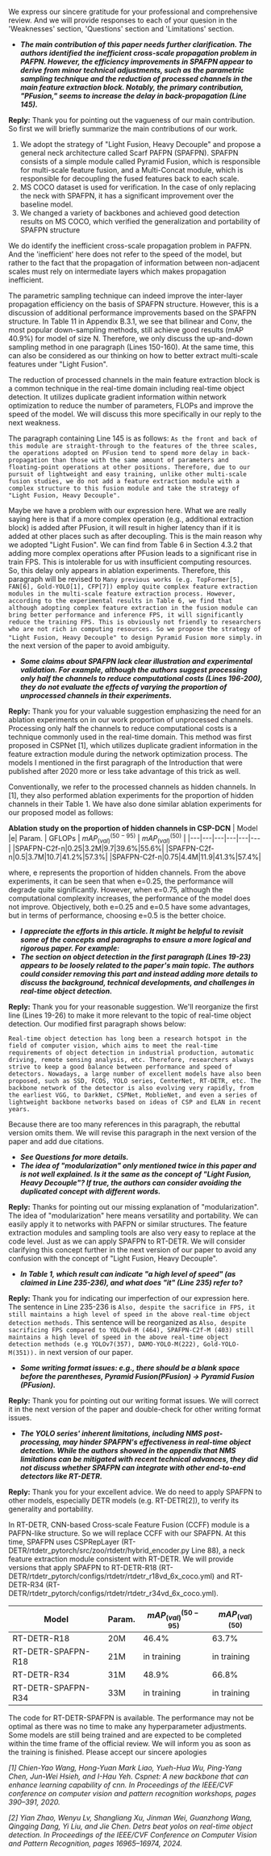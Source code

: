 We express our sincere gratitude for your professional and comprehensive review. And we will provide responses to each of your quesion in the 'Weaknesses' section, 'Questions' section and 'Limitations' section.

- ***The main contribution of this paper needs further clarification. The authors identified the inefficient cross-scale propagation problem in PAFPN. However, the efficiency improvements in SPAFPN appear to derive from minor technical adjustments, such as the parametric sampling technique and the reduction of processed channels in the main feature extraction block. Notably, the primary contribution, "PFusion," seems to increase the delay in back-propagation (Line 145).***

**Reply:** Thank you for pointing out the vagueness of our main contribution. So first we will briefly summarize the main contributions of our work.
1. We adopt the strategy of "Light Fusion, Heavy Decouple" and propose a general neck architecture called Scarf PAFPN (SPAFPN). SPAFPN consists of a simple module called Pyramid Fusion, which is responsible for multi-scale feature fusion, and a Multi-Concat module, which is responsible for decoupling the fused features back to each scale.
2. MS COCO dataset is used for verification. In the case of only replacing the neck with SPAFPN, it has a significant improvement over the baseline model.
3. We changed a variety of backbones and achieved good detection results on MS COCO, which verified the generalization and portability of SPAFPN structure

We do identify the inefficient cross-scale propagation problem in PAFPN. And the 'inefficient' here does not refer to the speed of the model, but rather to the fact that the propagation of information between non-adjacent scales must rely on intermediate layers which makes propagation inefficient.

The parametric sampling technique can indeed improve the inter-layer propagation efficiency on the basis of SPAFPN structure. However, this is a discussion of additional performance improvements based on the SPAFPN structure. In Table 11 in Appendix B.3.1, we see that bilinear and Conv, the most popular down-sampling methods, still achieve good results (mAP 40.9%) for model of size N. Therefore, we only discuss the up-and-down sampling method in one paragraph (Lines 150-160). At the same time, this can also be considered as our thinking on how to better extract multi-scale features under "Light Fusion".

The reduction of processed channels in the main feature extraction block is a common technique in the real-time domain including real-time object detection. It utilizes duplicate gradient information within network optimization to reduce the number of parameters, FLOPs and improve the speed of the model. We will discuss this more specifically in our reply to the next weakness.

The paragraph containing Line 145 is as follows:
```As the front and back of this module are straight-through to the features of the three scales, the operations adopted on PFusion tend to spend more delay in back-propagation than those with the same amount of parameters and floating-point operations at other positions. Therefore, due to our pursuit of lightweight and easy training, unlike other multi-scale fusion studies, we do not add a feature extraction module with a complex structure to this fusion module and take the strategy of "Light Fusion, Heavy Decouple".``` 

Maybe we have a problem with our expression here.
What we are really saying here is that if a more complex operation (e.g., additional extraction block) is added after PFusion, it will result in higher latency than if it is added at other places such as after decoupling. This is the main reason why we adopted "Light Fusion". We can find from Table 6 in Section 4.3.2 that adding more complex operations after PFusion leads to a significant rise in train FPS. This is intolerable for us with insufficient computing resources. So, this delay only appears in ablation experiments. Therefore, this paragraph will be revised to `Many previous works (e.g. TopFormer[5], FAN[6], Gold-YOLO[1], CFP[7]) employ quite complex feature extraction modules in the multi-scale feature extraction process. However, according to the experimental results in Table 6, we find that although adopting complex feature extraction in the fusion module can bring better performance and inference FPS, it will significantly reduce the training FPS. This is obviously not friendly to researchers who are not rich in computing resources. So we propose the strategy of "Light Fusion, Heavy Decouple" to design Pyramid Fusion more simply.` in the next version of the paper to avoid ambiguity.


- ***Some claims about SPAFPN lack clear illustration and experimental validation. For example, although the authors suggest processing only half the channels to reduce computational costs (Lines 196-200), they do not evaluate the effects of varying the proportion of unprocessed channels in their experiments.***

**Reply:** Thank you for your valuable suggestion emphasizing the need for an ablation experiments on in our work proportion of unprocessed channels. Processing only half the channels to reduce computational costs is a technique commonly used in the real-time domain. This method was first proposed in CSPNet [1], which utilizes duplicate gradient information in the feature extraction module during the network optimization process. The models I mentioned in the first paragraph of the Introduction that were published after 2020 more or less take advantage of this trick as well.

Conventionally, we refer to the processed channels as hidden channels. In [1], they also performed ablation experiments for the proportion of hidden channels in their Table 1. We have also done similar ablation experiments for our proposed model as follows:

**Ablation study on the proportion of hidden channels in CSP-DCN**
| Model |e| Param. | GFLOPs | $mAP_(val)^(50-95)$ | $mAP_(val)^(50)$ |
|---|---|---|---|---|---|
|SPAFPN-C2f-n|0.25|3.2M|9.7|39.6%|55.6%|
|SPAFPN-C2f-n|0.5|3.7M|10.7|41.2%|57.3%|
|SPAFPN-C2f-n|0.75|4.4M|11.9|41.3%|57.4%|


where, e represents the proportion of hidden channels. From the above experiments, it can be seen that when e=0.25, the performance will degrade quite significantly. However, when e=0.75, although the computational complexity increases, the performance of the model does not improve. Objectively, both e=0.25 and e=0.5 have some advantages, but in terms of performance, choosing e=0.5 is the better choice.



- ***I appreciate the efforts in this article. It might be helpful to revisit some of the concepts and paragraphs to ensure a more logical and rigorous paper. For example:***
- ***The section on object detection in the first paragraph (Lines 19-23) appears to be loosely related to the paper's main topic. The authors could consider removing this part and instead adding more details to discuss the background, technical developments, and challenges in real-time object detection.***

**Reply:** Thank you for your reasonable suggestion. We'll reorganize the first line (Lines 19-26) to make it more relevant to the topic of real-time object detection. Our modified first paragraph shows below:

`Real-time object detection has long been a research hotspot in the field of computer vision, which aims to meet the real-time requirements of object detection in industrial production, automatic driving, remote sensing analysis, etc. Therefore, researchers always strive to keep a good balance between performance and speed of detectors. Nowadays, a large number of excellent models have also been proposed, such as SSD, FCOS, YOLO series, CenterNet, RT-DETR, etc. The backbone network of the detector is also evolving very rapidly, from the earliest VGG, to DarkNet, CSPNet, MoblieNet, and even a series of lightweight backbone networks based on ideas of CSP and ELAN in recent years.`

Because there are too many references in this paragraph, the rebuttal version omits them. We will revise this paragraph in the next version of the paper and add due citations.

- ***See Questions for more details.***
- ***The idea of "modularization" only mentioned twice in this paper and is not well explained. Is it the same as the concept of "Light Fusion, Heavy Decouple"? If true, the authors can consider avoiding the duplicated concept with different words.***

**Reply:** Thanks for pointing out our missing explanation of "modularization". The idea of "modularization" here means versatility and portability. We can easily apply it to networks with PAFPN or similar structures. The feature extraction modules and sampling tools are also very easy to replace at the code level. Just as we can apply SPAFPN to RT-DETR. We will consider clarifying this concept further in the next version of our paper to avoid any confusion with the concept of "Light Fusion, Heavy Decouple".

- ***In Table 1, which result can indicate "a high level of speed" (as claimed in Line 235-236), and what does "it" (Line 235) refer to?***

**Reply:** Thank you for indicating our imperfection of our expression here. The sentence in Line 235-236 is `Also, despite the sacrifice in FPS, it still maintains a high level of speed in the above real-time object detection methods.` This sentence will be reorganized as `Also, despite sacrificing FPS compared to YOLOv8-M (464), SPAFPN-C2f-M (403) still maintains a high level of speed in the above real-time object detection methods (e.g YOLOv7(357), DAMO-YOLO-M(222), Gold-YOLO-M(351)).` in next version of our paper.


 - ***Some writing format issues: e.g., there should be a blank space before the parentheses, Pyramid Fusion(PFusion) -> Pyramid Fusion (PFusion).***

**Reply:** Thank you for pointing out our writing format issues. We will correct it in the next version of the paper and double-check for other writing format issues.


- ***The YOLO series' inherent limitations, including NMS post-processing, may hinder SPAFPN's effectiveness in real-time object detection. While the authors showed in the appendix that NMS limitations can be mitigated with recent technical advances, they did not discuss whether SPAFPN can integrate with other end-to-end detectors like RT-DETR.***

**Reply:** Thank you for your excellent advice. We do need to apply SPAFPN to other models, especially DETR models (e.g. RT-DETR[2]), to verify its generality and portability. 

In RT-DETR, CNN-based Cross-scale Feature Fusion (CCFF) module is a PAFPN-like structure. So we will replace CCFF with our SPAFPN. At this time, SPAFPN uses CSPRepLayer (RT-DETR/rtdetr_pytorch/src/zoo/rtdetr/hybrid_encoder.py Line 88), a neck feature extraction module consistent with RT-DETR. We will provide versions that apply SPAFPN to RT-DETR-R18 (RT-DETR/rtdetr_pytorch/configs/rtdetr/rtdetr_r18vd_6x_coco.yml) and RT-DETR-R34 (RT-DETR/rtdetr_pytorch/configs/rtdetr/rtdetr_r34vd_6x_coco.yml).

|Model|Param.|$mAP_(val)^(50-95)$ | $mAP_(val)^(50)$|
|---|---|---|---|
|RT-DETR-R18|20M|46.4%|63.7%|
|RT-DETR-SPAFPN-R18|21M|in training|in training|
|RT-DETR-R34|31M|48.9%|66.8%|
|RT-DETR-SPAFPN-R34|33M|in training|in training|

The code for RT-DETR-SPAFPN is available. The performance may not be optimal as there was no time to make any hyperparameter adjustments. Some models are still being trained and are expected to be completed within the time frame of the official review. We will inform you as soon as the training is finished. Please accept our sincere apologies




*[1] Chien-Yao Wang, Hong-Yuan Mark Liao, Yueh-Hua Wu, Ping-Yang Chen, Jun-Wei Hsieh, and I-Hau Yeh. Cspnet: A new backbone that can enhance learning capability of cnn. In Proceedings of the IEEE/CVF conference on computer vision and pattern recognition workshops, pages 390–391, 2020.*

*[2] Yian Zhao, Wenyu Lv, Shangliang Xu, Jinman Wei, Guanzhong Wang, Qingqing Dang, Yi Liu, and Jie Chen. Detrs beat yolos on real-time object detection. In Proceedings of the IEEE/CVF Conference on Computer Vision and Pattern Recognition, pages 16965–16974, 2024.*



